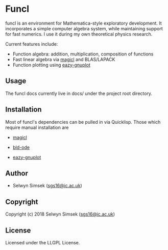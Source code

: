 # Funcl

funcl is an environment for Mathematica-style exploratory development. It incorporates a simple computer algebra system, while maintaining support for fast numerics. I use it during my own theoretical physics research.

Current features include:

* Function algebra: addition, multiplication, composition of functions
* Fast linear algebra via [magicl][magicl] and BLAS/LAPACK
* Function plotting using [eazy-gnuplot][eazy-gnuplot]

## Usage

The funcl docs currently live in docs/ under the project root directory.

## Installation

Most of funcl's dependencies can be pulled in via Quicklisp. Those which require manual installation are

* [magicl][magicl]
* [bld-ode][bld-ode]
* [eazy-gnuplot][eazy-gnuplot]

  [magicl]: https://github.com/rigetticomputing/magicl
  [bld-ode]: https://github.com/bld/bld-ode
  [eazy-gnuplot]: https://github.com/guicho271828/eazy-gnuplot/

## Author

* Selwyn Simsek (sgs16@ic.ac.uk)

## Copyright

Copyright (c) 2018 Selwyn Simsek (sgs16@ic.ac.uk)

## License

Licensed under the LLGPL License.
